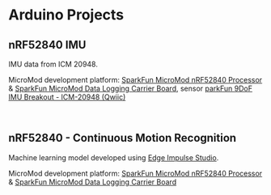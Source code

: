 # Arduino Projects

## nRF52840 IMU

IMU data from ICM 20948.

MicroMod development platform: [SparkFun MicroMod nRF52840 Processor](https://www.sparkfun.com/products/16984) & [SparkFun MicroMod Data Logging Carrier Board](https://www.sparkfun.com/products/16829), sensor [parkFun 9DoF IMU Breakout - ICM-20948 (Qwiic)](https://www.sparkfun.com/products/15335)

<br>

## nRF52840 - Continuous Motion Recognition

Machine learning model developed using [Edge Impulse Studio](https://www.edgeimpulse.com/).

MicroMod development platform: [SparkFun MicroMod nRF52840 Processor](https://www.sparkfun.com/products/16984) & [SparkFun MicroMod Data Logging Carrier Board](https://www.sparkfun.com/products/16829)